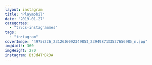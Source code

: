 ```yaml
---
layout: instagram
title: "Playmobil"
date: "2019-01-27"
categories: 
  - "trucs-instagrammes"
tags:
  - "instagram"
coverImage: "49756226_2312636092349858_2394987183527656986_n.jpg"
imgWidth: 360
imgHeight: 270
instagram: BtJd4TrBk3A
---
```


